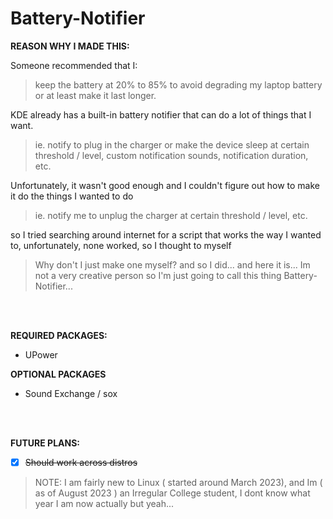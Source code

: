 # Battery-Notifier

**REASON WHY I MADE THIS:**

Someone recommended that I:
> keep the battery at 20% to 85% to avoid degrading my laptop battery or at least make it last longer.

KDE already has a built-in battery notifier that can do a lot of things that I want.

> ie. notify to plug in the charger or make the device sleep at certain threshold / level, custom notification sounds, notification duration, etc.

Unfortunately, it wasn't good enough and I couldn't figure out how to make it do the things I wanted to do

> ie. notify me to unplug the charger at certain threshold / level, etc.

so I tried searching around internet for a script that works the way I wanted to, unfortunately, none worked, so I thought to myself

> Why don't I just make one myself?
and so I did... and here it is... Im not a very creative person so I'm just going to call this thing Battery-Notifier...

<br>
<br>

**REQUIRED PACKAGES:**
* UPower

**OPTIONAL PACKAGES**
* Sound Exchange / sox

<br>
<br>

**FUTURE PLANS:**
* [x] ~~Should work across distros~~

> NOTE:
> I am fairly new to Linux ( started around March 2023), and Im ( as of August 2023 ) an Irregular College student, I dont know what year I am now actually but yeah...
